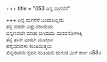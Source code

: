 +++
title = "053 ಎನ್ನ ಮಗನೆನೆ"

+++
ಎನ್ನ ಮಗನೆನೆ ಬಂದುದಿಲ್ಲದು  
ತನ್ನ ವಶವೇ ವಿಷ್ಣುಮಾಯೆಯ  
ಬಿನ್ನಣವಲೇ ಮಾತು ಬಿಗಿದುದು ಮನವನೊಳಗಿಕ್ಕಿ  
ತನ್ನ ತಾನೇ ಮರುಗಿ ಮೂರ್ಛಾ  
ಪನ್ನೆಯಾದಳು ಕುಂತಿಯಿತ್ತಲು      
ಖಿನ್ನನಾದನು ಕೃಪನ ನುಡಿಯಲಿ ದುಗುಡ ಮಿಗೆ ಕರ್ಣ     ॥53॥